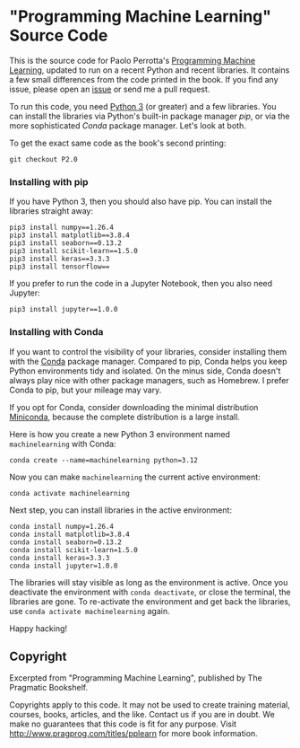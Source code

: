 # "Programming Machine Learning" Source Code

This is the source code for Paolo Perrotta's [Programming Machine Learning](http://www.pragprog.com/titles/pplearn), updated to run on a recent Python and recent libraries. It contains a few small differences from the code printed in the book. If you find any issue, please open an [issue](https://github.com/nusco/progml-code/issues) or send me a pull request.

To run this code, you need [Python 3](https://www.python.org/downloads/) (or greater) and a few libraries. You can install the libraries via Python's built-in package manager _pip_, or via the more sophisticated _Conda_ package manager. Let's look at both.

To get the exact same code as the book's second printing:

    git checkout P2.0


### Installing with pip

If you have Python 3, then you should also have pip. You can install the libraries straight away:

    pip3 install numpy==1.26.4
    pip3 install matplotlib==3.8.4
    pip3 install seaborn==0.13.2
    pip3 install scikit-learn==1.5.0
    pip3 install keras==3.3.3
    pip3 install tensorflow==

If you prefer to run the code in a Jupyter Notebook, then you also need Jupyter:

    pip3 install jupyter==1.0.0


### Installing with Conda

If you want to control the visibility of your libraries, consider installing them with the [Conda](https://conda.io) package manager. Compared to pip, Conda
helps you keep Python environments tidy and isolated. On the minus side, Conda doesn't always play nice with other package managers, such as Homebrew. I prefer Conda to pip, but your mileage may vary.

If you opt for Conda, consider downloading the minimal distribution [Miniconda](https://docs.conda.io/en/latest/miniconda.html), because the complete distribution is a large install.

Here is how you create a new Python 3 environment named `machinelearning` with Conda:

    conda create --name=machinelearning python=3.12

Now you can make `machinelearning` the current active environment:

    conda activate machinelearning

Next step, you can install libraries in the active environment:

    conda install numpy=1.26.4
    conda install matplotlib=3.8.4
    conda install seaborn=0.13.2
    conda install scikit-learn=1.5.0
    conda install keras=3.3.3
    conda install jupyter=1.0.0

The libraries will stay visible as long as the environment is active. Once you deactivate the environment with `conda deactivate`, or close the terminal, the libraries are gone. To re-activate the environment and get back the libraries, use `conda activate machinelearning` again.

Happy hacking!


## Copyright

Excerpted from "Programming Machine Learning", published by The Pragmatic Bookshelf.

Copyrights apply to this code. It may not be used to create training material, courses, books, articles, and the like. Contact us if you are in doubt. We make no guarantees that this code is fit for any purpose. Visit http://www.pragprog.com/titles/pplearn for more book information.
